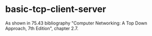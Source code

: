 # basic-tcp-client-server
As shown in 75.43 bibliography "Computer Networking: A Top Down Approach, 7th Edition", chapter 2.7.
